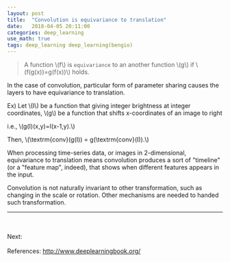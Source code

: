 ```yaml
---
layout: post
title:  "Convolution is equivariance to translation"
date:   2018-04-05 20:11:00
categories: deep_learning
use_math: true
tags: deep_learning deep_learning(bengio)
---
```

>A function \\(f\\) is `equivariance` to an another function \\(g\\) if \\(f(g(x))=g(f(x))\\) holds.

In the case of convolution, particular form of parameter sharing causes the layers to have equivariance to translation.

Ex) Let \\(I\\) be a function that giving integer brightness at integer coordinates, 
\\(g\\) be a function that shifts x-coordinates of an image to right

i.e., \\(g(I)(x,y)=I(x-1,y).\\)

Then, \\(\textrm{conv}(g(I)) = g(\textrm{conv}(I)).\\)

When processing time-series data, or images in 2-dimensional, equivariance to translation means convolution produces a sort of "timeline" (or a "feature map", indeed), that shows when different features appears in the input.

Convolution is not naturally invariant to other transformation, such as changing in the scale or rotation. Other mechanisms are needed to handed such transformation.
<hr>
<br/><br/>
Next:  
<br/><br/>
References:  
<a href="http://www.deeplearningbook.org/" target="_blank">http://www.deeplearningbook.org/</a>